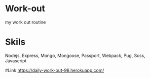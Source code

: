 # Work-out
my work out routine

# Skils
Nodejs, Express, Mongo, Mongoose, Passport, Webpack, Pug, Scss, Javascript


#Link
https://daily-work-out-98.herokuapp.com/

